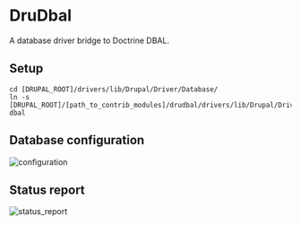 # DruDbal
A database driver bridge to Doctrine DBAL.

## Setup
```
cd [DRUPAL_ROOT]/drivers/lib/Drupal/Driver/Database/
ln -s [DRUPAL_ROOT]/[path_to_contrib_modules]/drudbal/drivers/lib/Drupal/Driver/Database/dbal dbal
```

## Database configuration
![configuration](https://cloud.githubusercontent.com/assets/1174864/24586418/7f86feb4-17a0-11e7-820f-eb1483dad07f.png)

## Status report
![status_report](https://cloud.githubusercontent.com/assets/1174864/24586319/d294c5f8-179d-11e7-8cb7-884522124e8c.png)
